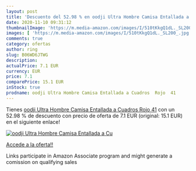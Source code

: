 ```yaml
---
layout: post
title: 'Descuento del 52.98 % en oodji Ultra Hombre Camisa Entallada a Cu'
date: 2020-11-10 09:31:12
thumbnailImage: 'https://m.media-amazon.com/images/I/510tKkgQ1dL._SL200_.jpg'
images: [ 'https://m.media-amazon.com/images/I/510tKkgQ1dL._SL200_.jpg' ]
comments: true
category: ofertas
author: ring
slug: B06WD6JTWG
description:
actualPrice: 7.1 EUR
currency: EUR
price: 7.1
comparePrice: 15.1 EUR
inStock: true
prodname: oodji Ultra Hombre Camisa Entallada a Cuadros  Rojo  41
---
```


Tienes [oodji Ultra Hombre Camisa Entallada a Cuadros  Rojo  41](https://www.amazon.es/dp/B06WD6JTWG/?tag=tolees-21) con un 52.98 % de descuento con precio de oferta de 7.1 EUR (original: 15.1 EUR) en el siguiente enlace!

[![oodji Ultra Hombre Camisa Entallada a Cu](https://m.media-amazon.com/images/I/510tKkgQ1dL._SL200_.jpg)](https://www.amazon.es/dp/B06WD6JTWG/?tag=tolees-21)

[Accede a la oferta!!](https://www.amazon.es/dp/B06WD6JTWG/?tag=tolees-21)

Links participate in Amazon Associate program and might generate a comission on qualifying sales


